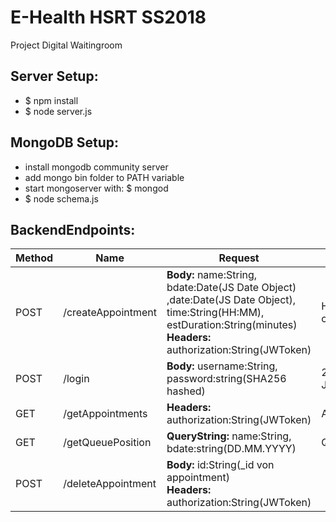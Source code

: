 # E-Health HSRT SS2018
Project Digital Waitingroom

## Server Setup:
* $ npm install
* $ node server.js

## MongoDB Setup:
* install mongodb community server
* add mongo bin folder to PATH variable
* start mongoserver with: $ mongod
* $ node schema.js

## BackendEndpoints:

| Method        | Name               | Request  | Response |
| ------------- | ------------------ | -------- | -------- |
| POST          | /createAppointment | **Body:** name:String, bdate:Date(JS Date Object) ,date:Date(JS Date Object), time:String(HH:MM), estDuration:String(minutes) </br> **Headers:** authorization:String(JWToken) | HTTP Status code: 200 OK |
| POST          | /login             | **Body:** username:String, password:string(SHA256 hashed) | 200 OK + JWToken |
| GET           | /getAppointments   | **Headers:** authorization:String(JWToken) | Appointment[] |
| GET           | /getQueuePosition  | **QueryString:** name:String, bdate:string(DD.MM.YYYY)  | Queueposition:int |
| POST		    | /deleteAppointment | **Body:** id:String(_id von appointment) </br> **Headers:** authorization:String(JWToken)|